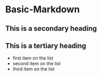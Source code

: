# Basic-Markdown
## This is a secondary heading
## This is a tertiary heading

* first item on the list
* second item on the list
* third item on the list
